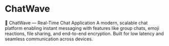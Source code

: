 # ChatWave 
🚀 ChatWave — Real-Time Chat Application A modern, scalable chat platform enabling instant messaging with features like group chats, emoji reactions, file sharing, and end-to-end encryption. Built for low latency and seamless communication across devices.
